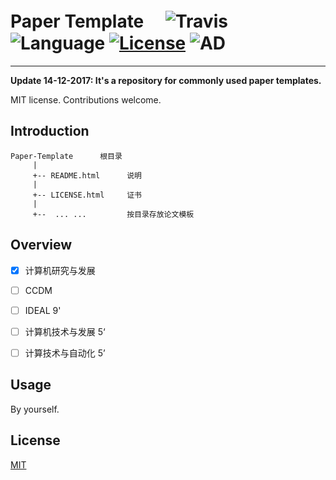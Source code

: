 

# Paper Template　 ![Travis](https://img.shields.io/travis/rust-lang/rust/master.svg) ![Language](https://img.shields.io/badge/format-doc/pdf/xls-orange.svg) [![License](https://img.shields.io/badge/license-MIT-blue.svg)](./LICENSE.md) ![AD](https://img.shields.io/badge/常用的-论文模板-ff69b4.svg)


-----------------


**Update 14-12-2017: It's a repository for commonly used paper templates.**

MIT license. Contributions welcome.

## Introduction

	Paper-Template      根目录
	     |
	     +-- README.html      说明
	     |
	     +-- LICENSE.html     证书
	     |
	     +--  ... ...         按目录存放论文模板



## Overview


- [x] 计算机研究与发展
- [ ] CCDM
- [ ] IDEAL 9'
- [ ] 计算机技术与发展 5‘
- [ ] 计算技术与自动化 5’


## Usage

By yourself.

## License

[MIT](https://github.com/parnec/Paper_Template/blob/master/LICENSE.md)

